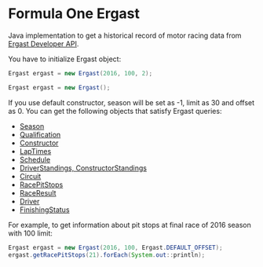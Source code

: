 # Formula One Ergast
Java implementation to get a historical record of motor racing data from [Ergast Developer API](http://ergast.com/mrd/).

You have to initialize Ergast object:

```java
Ergast ergast = new Ergast(2016, 100, 2);
```
```java
Ergast ergast = new Ergast();
```

If you use default constructor, season will be set as -1, limit as 30 and offset as 0.
You can get the following objects that satisfy Ergast queries:
* [Season](http://ergast.com/mrd/methods/seasons/)
* [Qualification](http://ergast.com/mrd/methods/qualifying/)
* [Constructor](http://ergast.com/mrd/methods/constructors/)
* [LapTimes](http://ergast.com/mrd/methods/laps/)
* [Schedule](http://ergast.com/mrd/methods/schedule/)
* [DriverStandings, ConstructorStandings](http://ergast.com/mrd/methods/standings/)
* [Circuit](http://ergast.com/mrd/methods/circuits/)
* [RacePitStops](http://ergast.com/mrd/methods/pitstops/)
* [RaceResult](http://ergast.com/mrd/methods/results/)
* [Driver](http://ergast.com/mrd/methods/drivers/)
* [FinishingStatus](http://ergast.com/mrd/methods/status/)

For example, to get information about pit stops at final race of 2016 season with 100 limit: 

```java
Ergast ergast = new Ergast(2016, 100, Ergast.DEFAULT_OFFSET);
ergast.getRacePitStops(21).forEach(System.out::println);
```